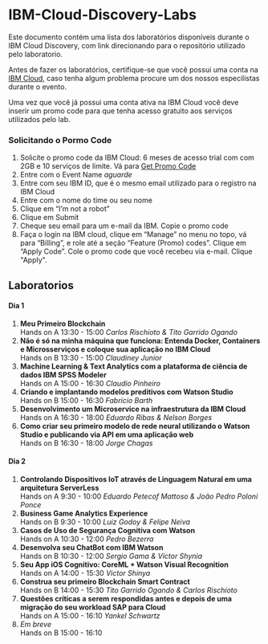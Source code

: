 # IBM-Cloud-Discovery-Labs

Este documento contém uma lista dos laboratórios disponíveis durante o IBM Cloud Discovery, com link direcionando para o repositório utilizado pelo laboratorio.

Antes de fazer os laboratórios, certifique-se que você possui uma conta na [IBM Cloud](https://bluemix.net/), caso tenha algum problema procure um dos nossos especilistas durante o evento.

Uma vez que você já possui uma conta ativa na IBM Cloud você deve inserir um promo code para que tenha acesso gratuito aos serviços utilizados pelo lab.

### Solicitando o Pormo Code
1. Solicite o promo code da IBM Cloud: 6 meses de acesso trial com com 2GB e 10 serviços de limite. Vá para [Get Promo Code](#)
2. Entre com o Event Name *aguarde*
3. Entre com seu IBM ID, que é o mesmo email utilizado para o registro na IBM Cloud
4. Entre com o nome do time ou seu nome
5. Clique em “I’m not a robot”
6. Clique em Submit
7. Cheque seu email para um e-mail da IBM. Copie o promo code
8. Faça o login na IBM cloud, clique em “Manage” no menu no topo, vá para “Billing”, e role até a seção “Feature (Promo) codes”. Clique em “Apply Code”. Cole o promo code que você recebeu via e-mail. Clique "Apply".

## Laboratorios

#### Dia 1
1. **Meu Primeiro Blockchain**<br>Hands on A 13:30 - 15:00 *Carlos Rischioto & Tito Garrido Ogando*
2. **Não é só na minha máquina que funciona: Entenda Docker, Containers e Microsserviços e coloque sua aplicação no IBM Cloud**<br>Hands on B 13:30 - 15:00 *Claudiney Junior*
3. **Machine Learning & Text Analytics com a plataforma de ciência de dados IBM SPSS Modeler**<br>Hands on A 15:00 - 16:30 *Claudio Pinheiro*
4. **Criando e implantando modelos preditivos com Watson Studio**<br>Hands on B 15:00 - 16:30 *Fabricio Barth*
5. **Desenvolvimento um Microservice na infraestrutura da IBM Cloud**<br>Hands on A 16:30 - 18:00 *Eduardo Ribas & Nelson Borges*
6. **Como criar seu primeiro modelo de rede neural utilizando o Watson Studio e publicando via API em uma aplicação web**<br>Hands on B 16:30 - 18:00 *Jorge Chagas*

#### Dia 2
1. **Controlando Dispositivos IoT através de Linguagem Natural em uma arquitetura ServerLess**<br>Hands on A 9:30 - 10:00 *Eduardo Petecof Mattoso & João Pedro Poloni Ponce*
2. **Business Game Analytics Experience**<br>Hands on B 9:30 - 10:00 *Luiz Godoy & Felipe Neiva*
3. **Casos de Uso de Segurança Cognitiva com Watson**<br>Hands on A 10:30 - 12:00 *Pedro Bezerra*
4. **Desenvolva seu ChatBot com IBM Watson**<br>Hands on B 10:30 - 12:00 *Sergio Gama & Victor Shynia*
5. **Seu App iOS Cognitivo: CoreML + Watson Visual Recognition**<br>Hands on A 14:00 - 15:30 *Victor Shinya*
6. **Construa seu primeiro Blockchain Smart Contract**<br>Hands on B 14:00 - 15:30 *Tito Garrido Ogando & Carlos Rischioto*
7. **Questões críticas a serem respondidas antes e depois de uma migração do seu workload SAP para Cloud**<br>Hands on A 15:00 - 16:10 *Yankel Schwartz*
8. *Em breve*<br>Hands on B 15:00 - 16:10